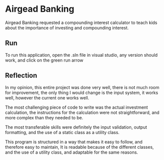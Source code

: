 # Airgead Banking

Airgead Banking requested a compounding interest calculator to teach kids about the importance of investing and compounding interest.

## Run

To run this application, open the .sln file in visual studio, any version should work, and click on the green run arrow

## Reflection

In my opinion, this entire project was done very well, there is not much room for improvement, the only thing I would change is the input system, it works well, however the current one works well.

The most challenging piece of code to write was the actual investment calculation, the instructions for the calculation were not straightforward, and more complex than they needed to be.

The most transferable skills were definitely the input validation, output formatting, and the use of a static class as a utility class.

This program is structured in a way that makes it easy to follow, and therefore easy to maintain, It is readable because of the different classes, and the use of a utility class, and adaptable for the same reasons. 
